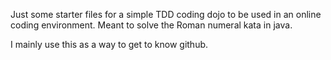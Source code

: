 Just some starter files for a simple TDD coding dojo to be used in an online coding environment. Meant to solve the Roman numeral kata in java.

I mainly use this as a way to get to know github.